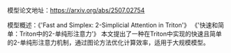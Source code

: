 模型论文地址：https://arxiv.org/abs/2507.02754

模型概述：《'Fast and Simplex: 2-Simplicial Attention in Triton'》
《'快速和简单：Triton中的2-单纯形注意力'》
本文提出了一种在Triton中实现的快速且简单的2-单纯形注意力机制，通过图论方法优化计算效率，适用于大规模模型。
